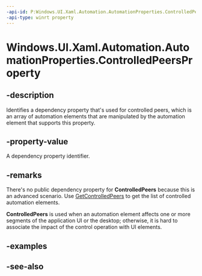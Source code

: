 ```yaml
---
-api-id: P:Windows.UI.Xaml.Automation.AutomationProperties.ControlledPeersProperty
-api-type: winrt property
---
```


<!-- Property syntax
public Windows.UI.Xaml.DependencyProperty ControlledPeersProperty { get; }
-->

# Windows.UI.Xaml.Automation.AutomationProperties.ControlledPeersProperty

## -description
Identifies a dependency property that's used for controlled peers, which is an array of automation elements that are manipulated by the automation element that supports this property.

## -property-value
A dependency property identifier.

## -remarks
There's no public dependency property for **ControlledPeers** because this is an advanced scenario. Use [GetControlledPeers](automationproperties_getcontrolledpeers_853183966.md) to get the list of controlled automation elements.

**ControlledPeers** is used when an automation element affects one or more segments of the application UI or the desktop; otherwise, it is hard to associate the impact of the control operation with UI elements.

## -examples

## -see-also
